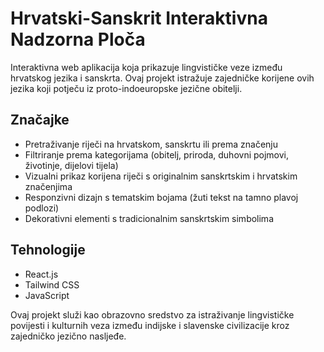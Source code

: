 # Hrvatski-Sanskrit Interaktivna Nadzorna Ploča

Interaktivna web aplikacija koja prikazuje lingvističke veze između hrvatskog jezika i sanskrta. Ovaj projekt istražuje zajedničke korijene ovih jezika koji potječu iz proto-indoeuropske jezične obitelji.

## Značajke
- Pretraživanje riječi na hrvatskom, sanskrtu ili prema značenju
- Filtriranje prema kategorijama (obitelj, priroda, duhovni pojmovi, životinje, dijelovi tijela)
- Vizualni prikaz korijena riječi s originalnim sanskrtskim i hrvatskim značenjima
- Responzivni dizajn s tematskim bojama (žuti tekst na tamno plavoj podlozi)
- Dekorativni elementi s tradicionalnim sanskrtskim simbolima

## Tehnologije
- React.js
- Tailwind CSS
- JavaScript

Ovaj projekt služi kao obrazovno sredstvo za istraživanje lingvističke povijesti i kulturnih veza između indijske i slavenske civilizacije kroz zajedničko jezično nasljeđe.
